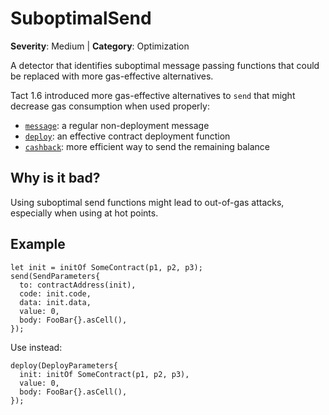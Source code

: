 # SuboptimalSend
**Severity**: Medium | **Category**: Optimization

A detector that identifies suboptimal message passing functions that could
be replaced with more gas-effective alternatives.

Tact 1.6 introduced more gas-effective alternatives to `send` that might
decrease gas consumption when used properly:
* [`message`](https://docs.tact-lang.org/ref/core-common/#message): a regular non-deployment message
* [`deploy`](https://docs.tact-lang.org/ref/core-common/#deploy): an effective contract deployment function
* [`cashback`](https://docs.tact-lang.org/ref/core-common/#cashback): more efficient way to send the remaining balance

## Why is it bad?
Using suboptimal send functions might lead to out-of-gas attacks, especially
when using at hot points.

## Example
```tact
let init = initOf SomeContract(p1, p2, p3);
send(SendParameters{
  to: contractAddress(init),
  code: init.code,
  data: init.data,
  value: 0,
  body: FooBar{}.asCell(),
});
```

Use instead:
```tact
deploy(DeployParameters{
  init: initOf SomeContract(p1, p2, p3),
  value: 0,
  body: FooBar{}.asCell(),
});
```
